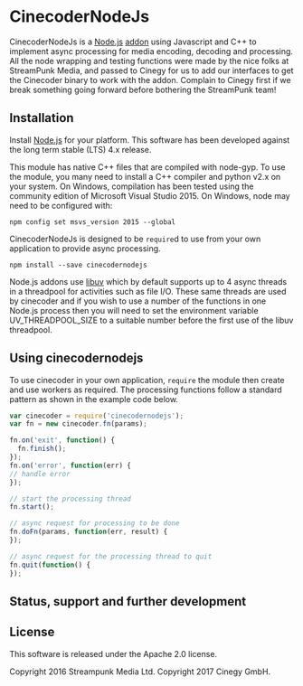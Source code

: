 # CinecoderNodeJs

CinecoderNodeJs is a [Node.js](http://nodejs.org/) [addon](http://nodejs.org/api/addons.html) using Javascript and C++ to implement async processing for media encoding, decoding and processing. All the node wrapping and testing functions were made by the nice folks at StreamPunk Media, and passed to Cinegy for us to add our interfaces to get the Cinecoder binary to work with the addon. Complain to Cinegy first if we break something going forward before bothering the StreamPunk team!

## Installation

Install [Node.js](http://nodejs.org/) for your platform. This software has been developed against the long term stable (LTS) 4.x release.

This module has native C++ files that are compiled with node-gyp. To use the module, you many need to install a C++ compiler and python v2.x on your system. On Windows, compilation has been tested using the community edition of Microsoft Visual Studio 2015. On Windows, node may need to be configured with:

    npm config set msvs_version 2015 --global

CinecoderNodeJs is designed to be `require`d to use from your own application to provide async processing.

    npm install --save cinecodernodejs

Node.js addons use [libuv](http://libuv.org/) which by default supports up to 4 async threads in a threadpool for activities such as file I/O. These same threads are used by cinecoder and if you wish to use a number of the functions in one Node.js process then you will need to set the environment variable UV_THREADPOOL_SIZE to a suitable number before the first use of the libuv threadpool.

## Using cinecodernodejs

To use cinecoder in your own application, `require` the module then create and use workers as required.  The processing functions follow a standard pattern as shown in the example code below.

```javascript
var cinecoder = require('cinecodernodejs');
var fn = new cinecoder.fn(params);

fn.on('exit', function() {
  fn.finish();
});
fn.on('error', function(err) {
// handle error 
});

// start the processing thread
fn.start();

// async request for processing to be done
fn.doFn(params, function(err, result) {
});

// async request for the processing thread to quit
fn.quit(function() {
});
```
## Status, support and further development

## License

This software is released under the Apache 2.0 license.

Copyright 2016 Streampunk Media Ltd.
Copyright 2017 Cinegy GmbH.
